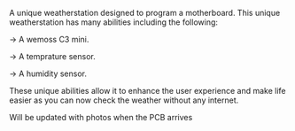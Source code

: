 A unique weatherstation designed to program a motherboard.
This unique weatherstation has many abilities including the following:

-> A wemoss C3 mini.

-> A temprature sensor.

-> A humidity sensor.

These unique abilities allow it to enhance the user experience and make life easier as you can now check the weather without any internet. 

Will be updated with photos when the PCB arrives

